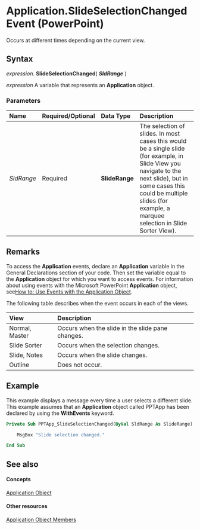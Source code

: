 
# Application.SlideSelectionChanged Event (PowerPoint)

Occurs at different times depending on the current view.


## Syntax

 _expression_. **SlideSelectionChanged**( **_SldRange_** )

 _expression_ A variable that represents an **Application** object.


### Parameters



|**Name**|**Required/Optional**|**Data Type**|**Description**|
|:-----|:-----|:-----|:-----|
| _SldRange_|Required|**SlideRange**|The selection of slides. In most cases this would be a single slide (for example, in Slide View you navigate to the next slide), but in some cases this could be multiple slides (for example, a marquee selection in Slide Sorter View).|

## Remarks

To access the  **Application** events, declare an **Application** variable in the General Declarations section of your code. Then set the variable equal to the **Application** object for which you want to access events. For information about using events with the Microsoft PowerPoint **Application** object, see[How to: Use Events with the Application Object](b657ab62-67fa-4eeb-736c-86e31a026c73.md).

The following table describes when the event occurs in each of the views. 



|**View**|**Description**|
|:-----|:-----|
|Normal, Master|Occurs when the slide in the slide pane changes.|
|Slide Sorter|Occurs when the selection changes.|
|Slide, Notes|Occurs when the slide changes.|
|Outline|Does not occur.|

## Example

This example displays a message every time a user selects a different slide. This example assumes that an  **Application** object called PPTApp has been declared by using the **WithEvents** keyword.


```vb
Private Sub PPTApp_SlideSelectionChanged(ByVal SldRange As SlideRange)

    MsgBox "Slide selection changed."

End Sub
```


## See also


#### Concepts


[Application Object](978c2b99-4271-b953-4283-73b5f3d96f41.md)
#### Other resources


[Application Object Members](7a9042da-ef77-ebba-c872-f736bf486674.md)
